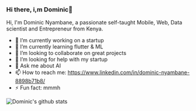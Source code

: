 ### Hi there, i,m Dominic👋


Hi, I'm Dominic Nyambane, a passionate self-taught Mobile, Web, Data scientist and Entrepreneur from Kenya.
- 🔭 I’m currently working on a startup
- 🌱 I’m currently learning flutter & ML
- 👯 I’m looking to collaborate on great projects
- 🤔 I’m looking for help with my startup
- 💬 Ask me about AI
- 📫 How to reach me: https://www.linkedin.com/in/dominic-nyambane-8898b71b8/
- ⚡ Fun fact: mmmh


![Dominic's github stats](https://github-readme-stats.vercel.app/api?username=dom-inic&theme=merko&layout=compact&hide=contribs,prs)
